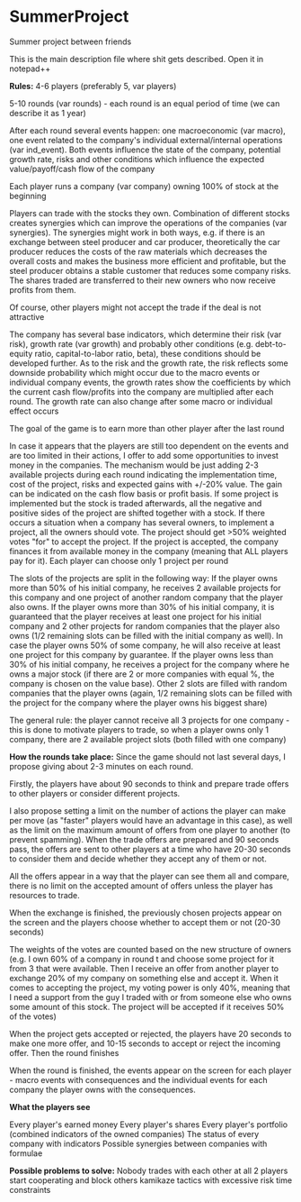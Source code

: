 # SummerProject
Summer project between friends

This is the main description file where shit gets described.
Open it in notepad++


**Rules:**
4-6 players (preferably 5, var players)

5-10 rounds (var rounds) - each round is an equal period of time (we can describe it as 1 year)

After each round several events happen: one macroeconomic (var macro), one event related to the company's individual external/internal operations (var ind_event). Both events influence the state of the company, potential growth rate, risks and other conditions which influence the expected value/payoff/cash flow of the company

Each player runs a company (var company) owning 100% of stock at the beginning

Players can trade with the stocks they own. Combination of different stocks creates synergies which can improve the operations of the companies (var synergies). The synergies might work in both ways, e.g. if there is an exchange between steel producer and car producer, theoretically the car producer reduces the costs of the raw materials which decreases the overall costs and makes the business more efficient and profitable, but the steel producer obtains a stable customer that reduces some company risks. The shares traded are transferred to their new owners who now receive profits from them.

Of course, other players might not accept the trade if the deal is not attractive

The company has several base indicators, which determine their risk (var risk), growth rate (var growth) and probably other conditions (e.g. debt-to-equity ratio, capital-to-labor ratio, beta), these conditions should be developed further. As to the risk and the growth rate, the risk reflects some downside probability which might occur due to the macro events or individual company events, the growth rates show the coefficients by which the current cash flow/profits into the company are multiplied after each round. The growth rate can also change after some macro or individual effect occurs

The goal of the game is to earn more than other player after the last round

In case it appears that the players are still too dependent on the events and are too limited in their actions, I offer to add some opportunities to invest money in the companies. The mechanism would be just adding 2-3 available projects during each round indicating the implementation time, cost of the project, risks and expected gains with +/-20% value. The gain can be indicated on the cash flow basis or profit basis. If some project is implemented but the stock is traded afterwards, all the negative and positive sides of the project are shifted together with a stock. If there occurs a situation when a company has several owners, to implement a project, all the owners should vote. The project should get >50% weighted votes "for" to accept the project. If the project is accepted, the company finances it from available money in the company (meaning that ALL players pay for it). Each player can choose only 1 project per round

The slots of the projects are split in the following way:
If the player owns more than 50% of his initial company, he receives 2 available projects for this company and one project of another random company that the player also owns.
If the player owns more than 30% of his initial company, it is guaranteed that the player receives at least one project for his initial company and 2 other projects for random companies that the player also owns (1/2 remaining slots can be filled with the initial company as well). In case the player owns 50% of some company, he will also receive at least one project for this company by guarantee.
If the player owns less than 30% of his initial company, he receives a project for the company where he owns a major stock (if there are 2 or more companies with equal %, the company is chosen on the value base). Other 2 slots are filled with random companies that the player owns (again, 1/2 remaining slots can be filled with the project for the company where the player owns his biggest share)

The general rule: the player cannot receive all 3 projects for one company - this is done to motivate players to trade, so when a player owns only 1 company, there are 2 available project slots (both filled with one company)

**How the rounds take place:**
Since the game should not last several days, I propose giving about 2-3 minutes on each round.

Firstly, the players have about 90 seconds to think and prepare trade offers to other players or consider different projects.

I also propose setting a limit on the number of actions the player can make per move (as "faster" players would have an advantage in this case), as well as the limit on the maximum amount of offers from one player to another (to prevent spamming). When the trade offers are prepared and 90 seconds pass, the offers are sent to other players at a time who have 20-30 seconds to consider them and decide whether they accept any of them or not.

All the offers appear in a way that the player can see them all and compare, there is no limit on the accepted amount of offers unless the player has resources to trade.

When the exchange is finished, the previously chosen projects appear on the screen and the players choose whether to accept them or not (20-30 seconds)

The weights of the votes are counted based on the new structure of owners (e.g. I own 60% of a company in round t and choose some project for it from 3 that were available. Then I receive an offer from another player to exchange 20% of my company on something else and accept it. When it comes to accepting the project, my voting power is only 40%, meaning that I need a support from the guy I traded with or from someone else who owns some amount of this stock. The project will be accepted if it receives 50% of the votes)

When the project gets accepted or rejected, the players have 20 seconds to make one more offer, and 10-15 seconds to accept or reject the incoming offer. Then the round finishes  

When the round is finished, the events appear on the screen for each player - macro events with consequences and the individual events for each company the player owns with the consequences.


**What the players see**

Every player's earned money
Every player's shares
Every player's portfolio (combined indicators of the owned companies)
The status of every company with indicators
Possible synergies between companies with formulae


**Possible problems to solve:**
Nobody trades with each other at all
2 players start cooperating and block others
kamikaze tactics with excessive risk
time constraints
